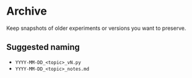 # Archive

Keep snapshots of older experiments or versions you want to preserve.

## Suggested naming
- `YYYY-MM-DD_<topic>_vN.py`
- `YYYY-MM-DD_<topic>_notes.md`
